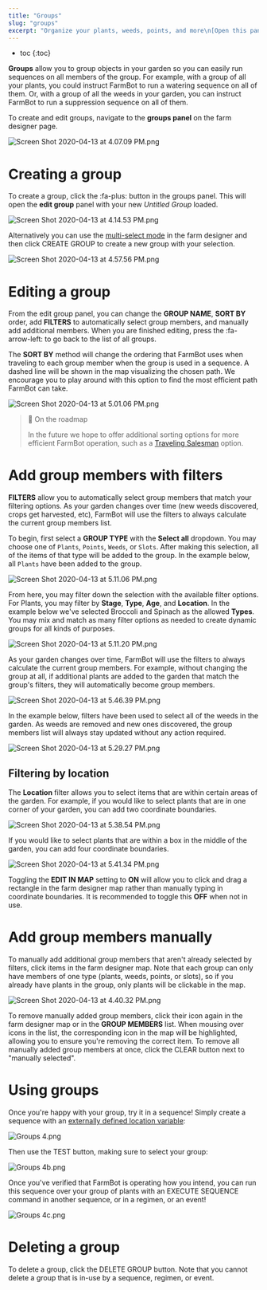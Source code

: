 ```yaml
---
title: "Groups"
slug: "groups"
excerpt: "Organize your plants, weeds, points, and more\n[Open this panel in the app](https://my.farm.bot/app/designer/groups)"
---
```


* toc
{:toc}

**Groups** allow you to group objects in your garden so you can easily run sequences on all members of the group. For example, with a group of all your plants, you could instruct FarmBot to run a watering sequence on all of them. Or, with a group of all the weeds in your garden, you can instruct FarmBot to run a suppression sequence on all of them.

To create and edit groups, navigate to the **groups panel** on the farm designer page.

![Screen Shot 2020-04-13 at 4.07.09 PM.png](Screen_Shot_2020-04-13_at_4.07.09_PM.png)

# Creating a group
To create a group, click the <span class="fb-button fb-blue">:fa-plus:</span> button in the groups panel. This will open the **edit group** panel with your new _Untitled Group_ loaded.

![Screen Shot 2020-04-13 at 4.14.53 PM.png](Screen_Shot_2020-04-13_at_4.14.53_PM.png)

Alternatively you can use the [multi-select mode](doc:farm-designer#section-multi-select-mode) in the farm designer and then click <span class="fb-button fb-blue">CREATE GROUP</span> to create a new group with your selection.

![Screen Shot 2020-04-13 at 4.57.56 PM.png](Screen_Shot_2020-04-13_at_4.57.56_PM.png)

# Editing a group
From the edit group panel, you can change the **GROUP NAME**, **SORT BY** order, add **FILTERS** to automatically select group members, and manually add additional members. When you are finished editing, press the :fa-arrow-left: to go back to the list of all groups.

The **SORT BY** method will change the ordering that FarmBot uses when traveling to each group member when the group is used in a sequence. A dashed line will be shown in the map visualizing the chosen path. We encourage you to play around with this option to find the most efficient path FarmBot can take.

![Screen Shot 2020-04-13 at 5.01.06 PM.png](Screen_Shot_2020-04-13_at_5.01.06_PM.png)

> 📘 On the roadmap
>
> In the future we hope to offer additional sorting options for more efficient FarmBot operation, such as a [Traveling Salesman](https://en.wikipedia.org/wiki/Travelling_salesman_problem) option.

# Add group members with filters
**FILTERS** allow you to automatically select group members that match your filtering options. As your garden changes over time (new weeds discovered, crops get harvested, etc), FarmBot will use the filters to always calculate the current group members list.

To begin, first select a **GROUP TYPE** with the **Select all** dropdown. You may choose one of `Plants`, `Points`, `Weeds`, or `Slots`. After making this selection, all of the items of that type will be added to the group. In the example below, all `Plants` have been added to the group.

![Screen Shot 2020-04-13 at 5.11.06 PM.png](Screen_Shot_2020-04-13_at_5.11.06_PM.png)

From here, you may filter down the selection with the available filter options. For Plants, you may filter by **Stage**, **Type**, **Age**, and **Location**. In the example below we've selected Broccoli and Spinach as the allowed **Types**. You may mix and match as many filter options as needed to create dynamic groups for all kinds of purposes.

![Screen Shot 2020-04-13 at 5.11.20 PM.png](Screen_Shot_2020-04-13_at_5.11.20_PM.png)

As your garden changes over time, FarmBot will use the filters to always calculate the current group members. For example, without changing the group at all, if additional plants are added to the garden that match the group's filters, they will automatically become group members.

![Screen Shot 2020-04-13 at 5.46.39 PM.png](Screen_Shot_2020-04-13_at_5.46.39_PM.png)

In the example below, filters have been used to select all of the weeds in the garden. As weeds are removed and new ones discovered, the group members list will always stay updated without any action required.

![Screen Shot 2020-04-13 at 5.29.27 PM.png](Screen_Shot_2020-04-13_at_5.29.27_PM.png)

## Filtering by location
The **Location** filter allows you to select items that are within certain areas of the garden. For example, if you would like to select plants that are in one corner of your garden, you can add two coordinate boundaries.

![Screen Shot 2020-04-13 at 5.38.54 PM.png](Screen_Shot_2020-04-13_at_5.38.54_PM.png)

If you would like to select plants that are within a box in the middle of the garden, you can add four coordinate boundaries.

![Screen Shot 2020-04-13 at 5.41.34 PM.png](Screen_Shot_2020-04-13_at_5.41.34_PM.png)

Toggling the **EDIT IN MAP** setting to **ON** will allow you to click and drag a rectangle in the farm designer map rather than manually typing in coordinate boundaries. It is recommended to toggle this **OFF** when not in use.

# Add group members manually
To manually add additional group members that aren't already selected by filters, click items in the farm designer map. Note that each group can only have members of one type (plants, weeds, points, or slots), so if you already have plants in the group, only plants will be clickable in the map.

![Screen Shot 2020-04-13 at 4.40.32 PM.png](Screen_Shot_2020-04-13_at_4.40.32_PM.png)

To remove manually added group members, click their icon again in the farm designer map or in the **GROUP MEMBERS** list. When mousing over icons in the list, the corresponding icon in the map will be highlighted, allowing you to ensure you're removing the correct item. To remove all manually added group members at once, click the <span class="fb-button fb-red">CLEAR</span> button next to "manually selected".

# Using groups
Once you're happy with your group, try it in a sequence! Simply create a sequence with an [externally defined location variable](../sequences/externally-defined-variables.md):

![Groups 4.png](Groups_4.png)

Then use the <span class="fb-button fb-orange">TEST</span> button, making sure to select your group:

![Groups 4b.png](Groups_4b.png)

Once you've verified that FarmBot is operating how you intend, you can run this sequence over your group of plants with an <span class="fb-step fb-execute">EXECUTE SEQUENCE</span> command in another sequence, or in a regimen, or an event!

![Groups 4c.png](Groups_4c.png)

# Deleting a group
To delete a group, click the <span class="fb-button fb-red">DELETE GROUP</span> button. Note that you cannot delete a group that is in-use by a sequence, regimen, or event.

